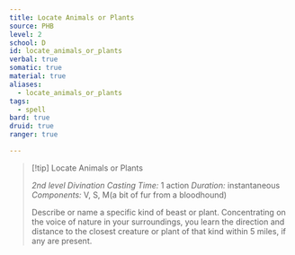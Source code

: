 ```yaml
---
title: Locate Animals or Plants
source: PHB
level: 2
school: D
id: locate_animals_or_plants
verbal: true
somatic: true
material: true
aliases:
  - locate_animals_or_plants
tags:
  - spell
bard: true
druid: true
ranger: true

---
```

>[!tip] Locate Animals or Plants
>
> *2nd level Divination*
> *Casting Time:* 1 action
> *Duration:* instantaneous
> *Components:* V, S, M(a bit of fur from a bloodhound)
>
>Describe or name a specific kind of beast or plant. Concentrating on the voice of nature in your surroundings, you learn the direction and distance to the closest creature or plant of that kind within 5 miles, if any are present.
>


